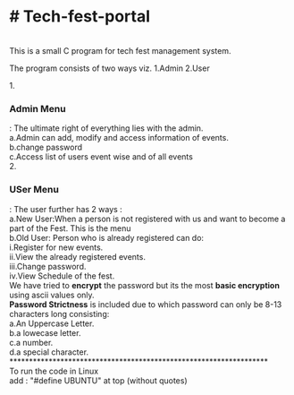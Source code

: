 <h1># Tech-fest-portal</h1><br>
This is a small C program for tech fest management system. <br>

The program consists of two ways viz. 1.Admin 2.User<br>

1.<h3><b>Admin Menu</b></h3>: The ultimate right of everything lies with the admin.<br>
                      a.Admin can add, modify and access information of events.<br>
                      b.change password<br>
                      c.Access list of users event wise and of all events <br>
2.<h3><b>USer Menu</b></h3>: The user further has 2 ways :<br>
                      a.New User:When a person is not registered with us and want to become a part of the Fest. This is the menu<br>
                      b.Old User: Person who is already registered can do:<br>
                        i.Register for new events.<br>
                        ii.View the already registered events.<br>
                        iii.Change password.<br>
                        iv.View Schedule of the fest.<br>
We have tried to <b>encrypt</b> the password but its the most <b>basic encryption</b> using ascii values only.<br>
<b>Password Strictness</b> is included due to which password can only be 8-13 characters long consisting:<br>
                      a.An Uppercase Letter.<br>
                      b.a lowecase letter.<br>
                      c.a number.<br>
                      d.a special character.<br>
******************************************************************<br>
	To run the code in Linux<br>
add : "#define UBUNTU" at top (without quotes)<br>
 
